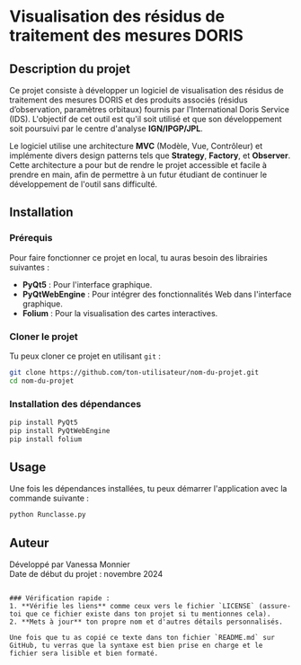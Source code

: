 # Visualisation des résidus de traitement des mesures DORIS

## Description du projet

Ce projet consiste à développer un logiciel de visualisation des résidus de traitement des mesures DORIS et des produits associés (résidus d’observation, paramètres orbitaux) fournis par l'International Doris Service (IDS). L'objectif de cet outil est qu'il soit utilisé et que son développement soit poursuivi par le centre d'analyse **IGN/IPGP/JPL**.

Le logiciel utilise une architecture **MVC** (Modèle, Vue, Contrôleur) et implémente divers design patterns tels que **Strategy**, **Factory**, et **Observer**. Cette architecture a pour but de rendre le projet accessible et facile à prendre en main, afin de permettre à un futur étudiant de continuer le développement de l'outil sans difficulté.

## Installation

### Prérequis

Pour faire fonctionner ce projet en local, tu auras besoin des librairies suivantes :

- **PyQt5** : Pour l'interface graphique.
- **PyQtWebEngine** : Pour intégrer des fonctionnalités Web dans l'interface graphique.
- **Folium** : Pour la visualisation des cartes interactives.

### Cloner le projet

Tu peux cloner ce projet en utilisant `git` :

```bash
git clone https://github.com/ton-utilisateur/nom-du-projet.git
cd nom-du-projet
```

### Installation des dépendances

```bash
pip install PyQt5
pip install PyQtWebEngine
pip install folium
```

## Usage

Une fois les dépendances installées, tu peux démarrer l'application avec la commande suivante :

```bash
python Runclasse.py
```

## Auteur

Développé par Vanessa Monnier  
Date de début du projet : novembre 2024

```

### Vérification rapide :
1. **Vérifie les liens** comme ceux vers le fichier `LICENSE` (assure-toi que ce fichier existe dans ton projet si tu mentionnes cela).
2. **Mets à jour** ton propre nom et d'autres détails personnalisés.

Une fois que tu as copié ce texte dans ton fichier `README.md` sur GitHub, tu verras que la syntaxe est bien prise en charge et le fichier sera lisible et bien formaté.
